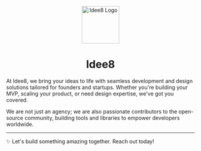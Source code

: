 <div align="center">
  <img src="https://avatars.githubusercontent.com/u/196439373?s=200&v=4" alt="Idee8 Logo" width="100" height="100" />
</div>

<div align="center">
  <h1>Idee8</h1>
</div>

At Idee8, we bring your ideas to life with seamless development and design solutions tailored for founders and startups. Whether you're building your MVP, scaling your product, or need design expertise, we've got you covered.

We are not just an agency; we are also passionate contributors to the open-source community, building tools and libraries to empower developers worldwide.

---

✨ Let's build something amazing together. Reach out today!
